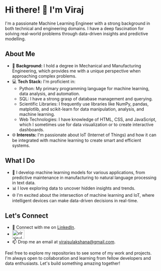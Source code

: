 # Hi there! 👋 I'm Viraj

I'm a passionate Machine Learning Engineer with a strong background in both technical and engineering domains. I have a deep fascination for solving real-world problems through data-driven insights and predictive modelling.

## About Me

- 🔬 **Background:** I hold a degree in Mechanical and Manufacturing Engineering, which provides me with a unique perspective when approaching complex problems.
- 💻 **Tech Stack:** I'm proficient in:
  - Python: My primary programming language for machine learning, data analysis, and automation.
  - SQL: I have a strong grasp of database management and querying.
  - Scientific Libraries: I frequently use libraries like NumPy, pandas, matplotlib, and scikit-learn for data manipulation, analysis, and machine learning.
  - Web Technologies: I have knowledge of HTML, CSS, and JavaScript, which I sometimes use for data visualization or to create interactive dashboards.
- 🌐 **Interests:** I'm passionate about IoT (Internet of Things) and how it can be integrated with machine learning to create smart and efficient systems.

## What I Do

- 🤖 I develop machine learning models for various applications, from predictive maintenance in manufacturing to natural language processing in text data.
- 📊 I love exploring data to uncover hidden insights and trends.
- 🌐 I'm excited about the intersection of machine learning and IoT, where intelligent devices can make data-driven decisions in real-time.

## Let's Connect

- 🔗 Connect with me on [LinkedIn](https://www.linkedin.com/in/viraj-sulakshana).
- <a href="(https://www.linkedin.com/in/viraj-sulakshana)" target="blank"><img align="center" src="https://raw.githubusercontent.com/rahuldkjain/github-profile-readme-generator/master/src/images/icons/Social/linked-in-alt.svg" alt="virajsulakshana" height="30" width="40" /></a>
- 📫 Drop me an email at virajsulakshana@gmail.com.

Feel free to explore my repositories to see some of my work and projects. I'm always open to collaboration and learning from fellow developers and data enthusiasts. Let's build something amazing together!
